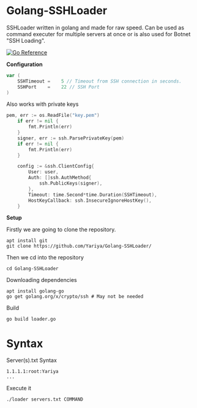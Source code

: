 # Golang-SSHLoader
SSHLoader written in golang and made for raw speed. Can be used as command executer for multiple servers at once or is also used for Botnet "SSH Loading".


[![Go Reference](https://pkg.go.dev/badge/golang.org/x/image.svg)](golang.org/x/crypto/ssh)


**Configuration**



```go
var (
	SSHTimeout = 	5 // Timeout from SSH connection in seconds.
	SSHPort    = 	22 // SSH Port
)
```

Also works with private keys

```go
pem, err := os.ReadFile("key.pem")
	if err != nil {
		fmt.Println(err)
	}
	signer, err := ssh.ParsePrivateKey(pem)
	if err != nil {
		fmt.Println(err)
	}

	config := &ssh.ClientConfig{
		User: user,
		Auth: []ssh.AuthMethod{
			ssh.PublicKeys(signer),
		},
		Timeout: time.Second*time.Duration(SSHTimeout),
		HostKeyCallback: ssh.InsecureIgnoreHostKey(),
	}
```

**Setup**

Firstly we are going to clone the repository.
```
apt install git
git clone https://github.com/Yariya/Golang-SSHLoader/
```

Then we cd into the repository
```
cd Golang-SSHLoader
```

Downloading dependencies
```linux
apt install golang-go
go get golang.org/x/crypto/ssh # May not be needed
```

Build
```
go build loader.go
```

# Syntax


Server(s).txt Syntax

```
1.1.1.1:root:Yariya
...
```

Execute it
```
./loader servers.txt COMMAND
```
